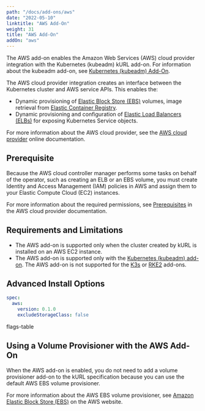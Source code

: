 ```yaml
---
path: "/docs/add-ons/aws"
date: "2022-05-10"
linktitle: "AWS Add-On"
weight: 31
title: "AWS Add-On"
addOn: "aws"
---
```


The AWS add-on enables the Amazon Web Services (AWS) cloud provider integration with the Kubernetes (kubeadm) kURL add-on. For information about the kubeadm add-on, see [Kubernetes (kubeadm) Add-On](/docs/addon-ons/kubernetes).

The AWS cloud provider integration creates an interface between the Kubernetes cluster and AWS service APIs. This enables the:

- Dynamic provisioning of [Elastic Block Store (EBS)](https://aws.amazon.com/ebs/) volumes, image retrieval from [Elastic Container Registry](https://aws.amazon.com/ecr/).
- Dynamic provisioning and configuration of [Elastic Load Balancers (ELBs)](https://aws.amazon.com/elasticloadbalancing/) for exposing Kubernetes Service objects.

For more information about the AWS cloud provider, see the [AWS cloud provider](https://cloud-provider-aws.sigs.k8s.io/) online documentation.

## Prerequisite

Because the AWS cloud controller manager performs some tasks on behalf of the operator, such as creating an ELB or an EBS volume, you must create Identity and Access Management (IAM) policies in AWS and assign them to your Elastic Compute Cloud (EC2) instances.

For more information about the required permissions, see [Prerequisites](https://kubernetes.github.io/cloud-provider-aws/prerequisites/) in the AWS cloud provider documentation.

## Requirements and Limitations

* The AWS add-on is supported only when the cluster created by kURL is installed on an AWS EC2 instance.
* The AWS add-on is supported only with the [Kubernetes (kubeadm) add-on](/docs/addon-ons/kubernetes). The AWS add-on is not supported for the [K3s](/docs/addon-ons/k3s) or [RKE2](/docs/addon-ons/rke2) add-ons.

## Advanced Install Options

```yaml
spec:
  aws:
    version: 0.1.0
    excludeStorageClass: false
```

flags-table

## Using a Volume Provisioner with the AWS Add-On

When the AWS add-on is enabled, you do not need to add a volume provisioner add-on to the kURL specification because you can use the default AWS EBS volume provisioner.

For more information about the AWS EBS volume provisioner, see [Amazon Elastic Block Store (EBS)](https://aws.amazon.com/ebs/) on the AWS website.
